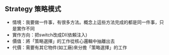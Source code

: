 ﻿## Strategy 策略模式

- 情境：我要做一件事，有很多方法。概念上這些方法完成的都是同一件事，只是實作不同
- 實作方向：把switch改成DI(依賴注入)
- 價值：將「策略選擇」的工作從核心邏輯中抽離出去
- 代價：需要有其它物件(如工廠)來分擔「策略選擇」的工作